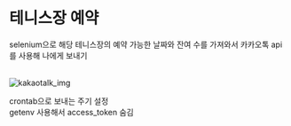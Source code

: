 # 테니스장 예약

selenium으로 해당 테니스장의 예약 가능한 날짜와 잔여 수를 가져와서 카카오톡 api를 사용해 나에게 보내기   
<br/>

![kakaotalk_img](kakaotalk_img.jpg)

crontab으로 보내는 주기 설정
<br/>
getenv 사용해서 access_token 숨김
